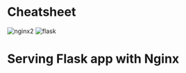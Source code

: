 # Cheatsheet

![nginx2](https://user-images.githubusercontent.com/58745332/113601935-47b53d00-9642-11eb-91cb-0e8c8095e73d.png)  ![flask](https://user-images.githubusercontent.com/58745332/113602730-446e8100-9643-11eb-8655-29dbadd23786.jpg)
# Serving Flask app with Nginx


